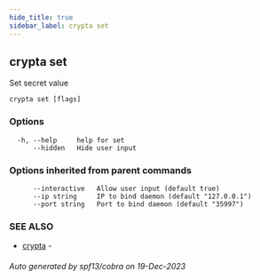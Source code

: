 ```yaml
---
hide_title: true
sidebar_label: crypta set
---
```

## crypta set

Set secret value

```
crypta set [flags]
```

### Options

```
  -h, --help     help for set
      --hidden   Hide user input
```

### Options inherited from parent commands

```
      --interactive   Allow user input (default true)
      --ip string     IP to bind daemon (default "127.0.0.1")
      --port string   Port to bind daemon (default "35997")
```

### SEE ALSO

* [crypta](crypta.md)	 - 

###### Auto generated by spf13/cobra on 19-Dec-2023
